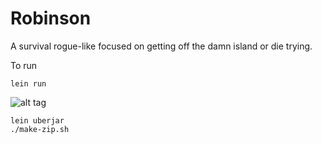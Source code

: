 Robinson
===============

A survival rogue-like focused on getting off the damn island or die trying.


To run

```
lein run
```

![alt tag](https://raw.github.com/aaron-santos/robinson/master/readme-media/video-0-o.gif)

```
lein uberjar
./make-zip.sh
```
